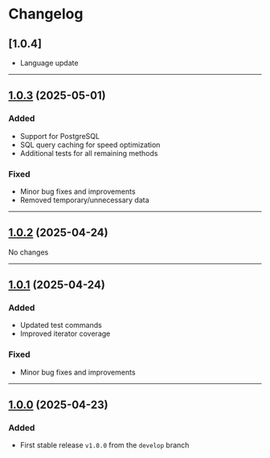 # Changelog

## [1.0.4]
- Language update

---

## [1.0.3](https://github.com/alexk136/dbal-manager/compare/v1.0.2...v1.0.3) (2025-05-01)
### Added
- Support for PostgreSQL
- SQL query caching for speed optimization
- Additional tests for all remaining methods

### Fixed
- Minor bug fixes and improvements
- Removed temporary/unnecessary data

---

## [1.0.2](https://github.com/alexk136/dbal-manager/compare/v1.0.1...v1.0.2) (2025-04-24)
No changes

---

## [1.0.1](https://github.com/alexk136/dbal-manager/compare/v1.0.0...v1.0.1) (2025-04-24)
### Added
- Updated test commands
- Improved iterator coverage

### Fixed
- Minor bug fixes and improvements

---

## [1.0.0](https://github.com/alexk136/dbal-manager/releases/tag/v1.0.0) (2025-04-23)
### Added
- First stable release `v1.0.0` from the `develop` branch
